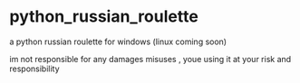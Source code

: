 # python_russian_roulette
a python russian roulette for windows (linux coming soon)
 
im not responsible for any damages misuses , youe using it at your risk and responsibility
